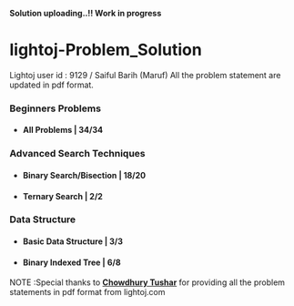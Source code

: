 **Solution uploading..!! Work in progress**

# lightoj-Problem_Solution

Lightoj user id : 9129 / Saiful Barih (Maruf)
All the problem statement are updated in pdf format.

### Beginners Problems 
 - #### All Problems | 34/34

### Advanced Search Techniques
 - #### Binary Search/Bisection | 18/20
 - #### Ternary Search | 2/2
### Data Structure
 - #### Basic Data Structure | 3/3
 - #### Binary Indexed Tree | 6/8

NOTE :Special thanks to [**Chowdhury Tushar**](https://www.facebook.com/cTushar.bd) for providing all the problem statements in pdf format from lightoj.com
